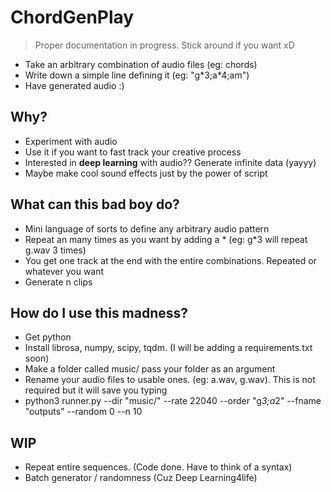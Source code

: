 # ChordGenPlay

> Proper documentation in progress. Stick around if you want xD

- Take an arbitrary combination of audio files (eg: chords)
- Write down a simple line defining it (eg: "g\*3;a\*4;am")
- Have generated audio :)
  
## Why?

- Experiment with audio
- Use it if you want to fast track your creative process
- Interested in **deep learning** with audio?? Generate infinite data (yayyy)
- Maybe make cool sound effects just by the power of script

## What can this bad boy do?

- Mini language of sorts to define any arbitrary audio pattern
- Repeat an many times as you want by adding a * (eg: g*3 will repeat g.wav 3 times)
- You get one track at the end with the entire combinations. Repeated or whatever you want
- Generate n clips

## How do I use this madness?

- Get python
- Install librosa, numpy, scipy, tqdm. (I will be adding a requirements.txt soon)
- Make a folder called music/ pass your folder as an argument
- Rename your audio files to usable ones. (eg: a.wav, g.wav). This is not required but it will save you typing
- python3 runner.py --dir "music/" --rate 22040 --order "g*3;a*2" --fname "outputs" --random 0 --n 10

## WIP

- Repeat entire sequences. (Code done. Have to think of a syntax)
- Batch generator / randomness (Cuz Deep Learning4life)